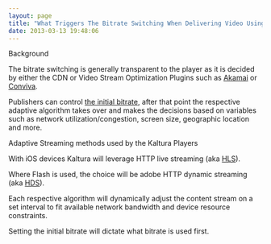 ```yaml
---
layout: page
title: "What Triggers The Bitrate Switching When Delivering Video Using Adaptive Bitrate Streaming"
date: 2013-03-13 19:48:06
---
```


<p class="mce-heading-2">
  Background
</p>

The bitrate switching is generally transparent to the player as it is decided by either the CDN or Video Stream Optimization Plugins such as <a href="http://www.akamai.com/" target="_blank">Akamai</a> or <a href="http://www.conviva.com/" target="_blank">Conviva</a>.

Publishers can control <a href="http://html5video.org/kaltura-player/modules/KalturaSupport/tests/FlavorSelector.preferedFlavorBR.qunit.html" target="_blank">the initial bitrate</a>, after that point the respective adaptive algorithm takes over and makes the decisions based on variables such as network utilization/congestion, screen size, geographic location and more.

<p class="mce-heading-2">
  Adaptive Streaming methods used by the Kaltura Players
</p>

With iOS devices Kaltura will leverage HTTP live streaming (aka <a href="http://en.wikipedia.org/wiki/HTTP_Live_Streaming" target="_blank">HLS</a>).

Where Flash is used, the choice will be adobe HTTP dynamic streaming (aka <a href="http://www.adobe.com/products/hds-dynamic-streaming.html" target="_blank">HDS</a>).

Each respective algorithm will dynamically adjust the content stream on a set interval to fit available network bandwidth and device resource constraints.

Setting the initial bitrate will dictate what bitrate is used first.